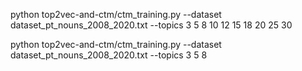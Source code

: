 python top2vec-and-ctm/ctm_training.py --dataset dataset_pt_nouns_2008_2020.txt --topics 3 5 8 10 12 15 18 20 25 30

python top2vec-and-ctm/ctm_training.py --dataset dataset_pt_nouns_2008_2020.txt --topics 3 5 8
